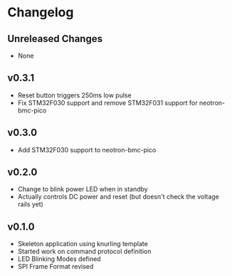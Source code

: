 # Changelog

## Unreleased Changes

* None

## v0.3.1
* Reset button triggers 250ms low pulse
* Fix STM32F030 support and remove STM32F031 support for neotron-bmc-pico

## v0.3.0
* Add STM32F030 support to neotron-bmc-pico

## v0.2.0
* Change to blink power LED when in standby
* Actually controls DC power and reset (but doesn't check the voltage rails yet)

## v0.1.0
* Skeleton application using knurling template
* Started work on command protocol definition
* LED Blinking Modes defined
* SPI Frame Format revised

